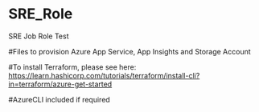 # SRE_Role
SRE Job Role Test

#Files to provision Azure App Service, App Insights and Storage Account


#To install Terraform, please see here:
https://learn.hashicorp.com/tutorials/terraform/install-cli?in=terraform/azure-get-started

#AzureCLI included if required